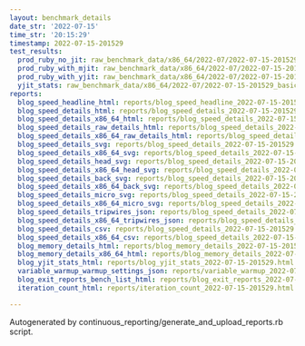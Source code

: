 ```yaml
---
layout: benchmark_details
date_str: '2022-07-15'
time_str: '20:15:29'
timestamp: 2022-07-15-201529
test_results:
  prod_ruby_no_jit: raw_benchmark_data/x86_64/2022-07/2022-07-15-201529_basic_benchmark_prod_ruby_no_jit.json
  prod_ruby_with_mjit: raw_benchmark_data/x86_64/2022-07/2022-07-15-201529_basic_benchmark_prod_ruby_with_mjit.json
  prod_ruby_with_yjit: raw_benchmark_data/x86_64/2022-07/2022-07-15-201529_basic_benchmark_prod_ruby_with_yjit.json
  yjit_stats: raw_benchmark_data/x86_64/2022-07/2022-07-15-201529_basic_benchmark_yjit_stats.json
reports:
  blog_speed_headline_html: reports/blog_speed_headline_2022-07-15-201529.html
  blog_speed_details_html: reports/blog_speed_details_2022-07-15-201529.html
  blog_speed_details_x86_64_html: reports/blog_speed_details_2022-07-15-201529.x86_64.html
  blog_speed_details_raw_details_html: reports/blog_speed_details_2022-07-15-201529.raw_details.html
  blog_speed_details_x86_64_raw_details_html: reports/blog_speed_details_2022-07-15-201529.x86_64.raw_details.html
  blog_speed_details_svg: reports/blog_speed_details_2022-07-15-201529.svg
  blog_speed_details_x86_64_svg: reports/blog_speed_details_2022-07-15-201529.x86_64.svg
  blog_speed_details_head_svg: reports/blog_speed_details_2022-07-15-201529.head.svg
  blog_speed_details_x86_64_head_svg: reports/blog_speed_details_2022-07-15-201529.x86_64.head.svg
  blog_speed_details_back_svg: reports/blog_speed_details_2022-07-15-201529.back.svg
  blog_speed_details_x86_64_back_svg: reports/blog_speed_details_2022-07-15-201529.x86_64.back.svg
  blog_speed_details_micro_svg: reports/blog_speed_details_2022-07-15-201529.micro.svg
  blog_speed_details_x86_64_micro_svg: reports/blog_speed_details_2022-07-15-201529.x86_64.micro.svg
  blog_speed_details_tripwires_json: reports/blog_speed_details_2022-07-15-201529.tripwires.json
  blog_speed_details_x86_64_tripwires_json: reports/blog_speed_details_2022-07-15-201529.x86_64.tripwires.json
  blog_speed_details_csv: reports/blog_speed_details_2022-07-15-201529.csv
  blog_speed_details_x86_64_csv: reports/blog_speed_details_2022-07-15-201529.x86_64.csv
  blog_memory_details_html: reports/blog_memory_details_2022-07-15-201529.html
  blog_memory_details_x86_64_html: reports/blog_memory_details_2022-07-15-201529.x86_64.html
  blog_yjit_stats_html: reports/blog_yjit_stats_2022-07-15-201529.html
  variable_warmup_warmup_settings_json: reports/variable_warmup_2022-07-15-201529.warmup_settings.json
  blog_exit_reports_bench_list_html: reports/blog_exit_reports_2022-07-15-201529.bench_list.html
  iteration_count_html: reports/iteration_count_2022-07-15-201529.html

---
```

Autogenerated by continuous_reporting/generate_and_upload_reports.rb script.
